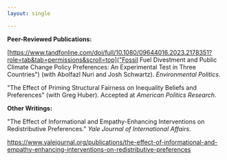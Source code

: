 ```yaml
---
layout: single

---
```


**Peer-Reviewed Publications:** 
 
 [https://www.tandfonline.com/doi/full/10.1080/09644016.2023.2178351?role=tab&tab=permissions&scroll=top]("Fossil Fuel Divestment and Public Climate Change Policy Preferences: An Experimental Test in Three Countries") (with Abolfazl Nuri and Josh Schwartz). _Environmental Politics_.  



 "The Effect of Priming Structural Fairness on Inequality Beliefs and Preferences" (with Greg Huber). Accepted at _American Politics Research_. 

**Other Writings:**

"The Effect of Informational and Empathy-Enhancing Interventions on Redistributive Preferences." _Yale Journal of International Affairs_.

https://www.yalejournal.org/publications/the-effect-of-informational-and-empathy-enhancing-interventions-on-redistributive-preferences
